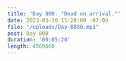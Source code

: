 ```yaml
---
title: 'Day 800: "Dead on arrival."'
date: 2023-03-30 15:20:00 -07:00
file: "/uploads/Day-B800.mp3"
post: Day 800
duration: '00:05:20'
length: 4569660
---
```


